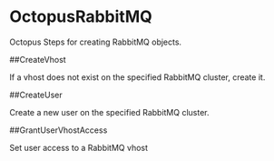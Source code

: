 # OctopusRabbitMQ

Octopus Steps for creating RabbitMQ objects.

##CreateVhost

If a vhost does not exist on the specified RabbitMQ cluster, create it.

##CreateUser

Create a new user on the specified RabbitMQ cluster.

##GrantUserVhostAccess

Set user access to a RabbitMQ vhost
